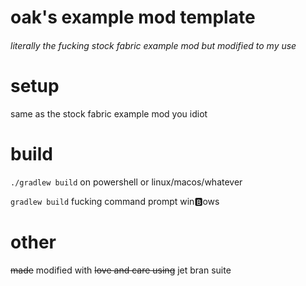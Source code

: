 # oak's example mod template
###### literally the fucking stock fabric example mod but modified to my use

# setup 
same as the stock fabric example mod you idiot

# build
`./gradlew build` on powershell or linux/macos/whatever

`gradlew build` fucking command prompt win🅱ows

# other
~~made~~ modified with ~~love and care using~~ jet bran suite